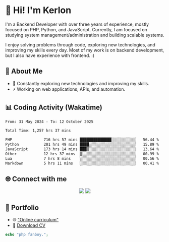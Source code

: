 # 👋 Hi! I'm Kerlon

I'm a Backend Developer with over three years of experience, mostly focused on PHP, Python, and JavaScript. Currently, I am focused on studying system management/administration and building scalable systems.

I enjoy solving problems through code, exploring new technologies, and improving my skills every day. Most of my work is on backend development, but I also have experience with frontend. :)

## 🚀 About Me

* 🌱 Constantly exploring new technologies and improving my skills.
* ⚡ Working on web applications, APIs, and automation.

## 📊 Coding Activity (Wakatime)

<!--START_SECTION:waka-->

```txt
From: 31 May 2024 - To: 12 October 2025

Total Time: 1,257 hrs 37 mins

PHP              716 hrs 57 mins ██████████████░░░░░░░░░░░   56.44 %
Python           201 hrs 49 mins ████░░░░░░░░░░░░░░░░░░░░░   15.89 %
JavaScript       173 hrs 14 mins ███▒░░░░░░░░░░░░░░░░░░░░░   13.64 %
Other            12 hrs 37 mins  ▒░░░░░░░░░░░░░░░░░░░░░░░░   00.99 %
Lua              7 hrs 8 mins    ░░░░░░░░░░░░░░░░░░░░░░░░░   00.56 %
Markdown         5 hrs 11 mins   ░░░░░░░░░░░░░░░░░░░░░░░░░   00.41 %
```

<!--END_SECTION:waka-->

## 🌐 Connect with me

<p align="center">
    <a href="https://www.linkedin.com/in/kerlon-fernandes"><img src="https://skillicons.dev/icons?i=linkedin" /></a>
    <a href="https://github.com/kerlonfernandes"><img src="https://skillicons.dev/icons?i=github" /></a>
</p>

## 📌 Portfolio

* 🌐 ["Online curriculum"](https://kerlon.com.br/)
* 📄 [Download CV](https://kerlon.com.br/assets/resumes/resume_en-us.pdf)

```php
echo "php fanboy.";
```
